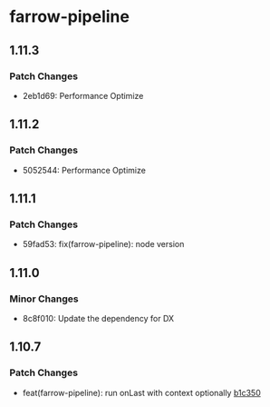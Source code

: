# farrow-pipeline

## 1.11.3

### Patch Changes

- 2eb1d69: Performance Optimize

## 1.11.2

### Patch Changes

- 5052544: Performance Optimize

## 1.11.1

### Patch Changes

- 59fad53: fix(farrow-pipeline): node version

## 1.11.0

### Minor Changes

- 8c8f010: Update the dependency for DX

## 1.10.7

### Patch Changes

- feat(farrow-pipeline): run onLast with context optionally [b1c350](https://github.com/farrow-js/farrow/commit/cc6a5cf8c61389d6eb63713d225b756916b1c350)
